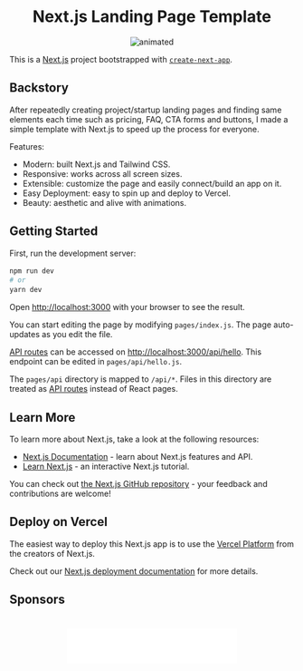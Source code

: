 <h1 align="center">
    Next.js Landing Page Template
</h1>

<p align="center">
  <img src="https://github.com/dangtony98/idea-validation/blob/main/public/idea-validation.gif" alt="animated" />
</p>

This is a [Next.js](https://nextjs.org/) project bootstrapped with [`create-next-app`](https://github.com/vercel/next.js/tree/canary/packages/create-next-app).

## Backstory

After repeatedly creating project/startup landing pages and finding same elements each time such as pricing, FAQ, CTA forms and buttons, I made a simple template with Next.js to speed up the process for everyone.

Features:

- Modern: built Next.js and Tailwind CSS.
- Responsive: works across all screen sizes.
- Extensible: customize the page and easily connect/build an app on it.
- Easy Deployment: easy to spin up and deploy to Vercel.
- Beauty: aesthetic and alive with animations.

## Getting Started

First, run the development server:

```bash
npm run dev
# or
yarn dev
```

Open [http://localhost:3000](http://localhost:3000) with your browser to see the result.

You can start editing the page by modifying `pages/index.js`. The page auto-updates as you edit the file.

[API routes](https://nextjs.org/docs/api-routes/introduction) can be accessed on [http://localhost:3000/api/hello](http://localhost:3000/api/hello). This endpoint can be edited in `pages/api/hello.js`.

The `pages/api` directory is mapped to `/api/*`. Files in this directory are treated as [API routes](https://nextjs.org/docs/api-routes/introduction) instead of React pages.

## Learn More

To learn more about Next.js, take a look at the following resources:

- [Next.js Documentation](https://nextjs.org/docs) - learn about Next.js features and API.
- [Learn Next.js](https://nextjs.org/learn) - an interactive Next.js tutorial.

You can check out [the Next.js GitHub repository](https://github.com/vercel/next.js/) - your feedback and contributions are welcome!

## Deploy on Vercel

The easiest way to deploy this Next.js app is to use the [Vercel Platform](https://vercel.com/new?utm_medium=default-template&filter=next.js&utm_source=create-next-app&utm_campaign=create-next-app-readme) from the creators of Next.js.

Check out our [Next.js deployment documentation](https://nextjs.org/docs/deployment) for more details.

## Sponsors

<h1 align="center">
    <a href="https://github.com/Infisical/infisical">
        <img width="300" src="https://github.com/Infisical/infisical/raw/main/img/logoname-white.svg#gh-dark-mode-only" alt="infisical" />
    </a>
</h1>
